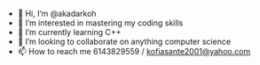 - 👋 Hi, I’m @akadarkoh
- 👀 I’m interested in mastering my coding skills
- 🌱 I’m currently learning C++
- 💞️ I’m looking to collaborate on anything computer science
- 📫 How to reach me 6143829559 / kofiasante2001@yahoo.com

<!---
akadarkoh/akadarkoh is a ✨ special ✨ repository because its `README.md` (this file) appears on your GitHub profile.
You can click the Preview link to take a look at your changes.
--->
